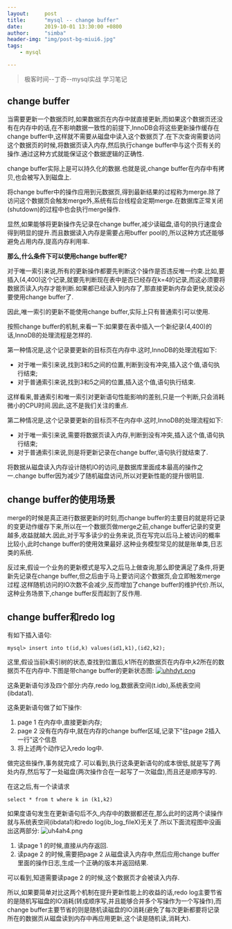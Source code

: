 ```yaml
---
layout:     post
title:      "mysql -- change buffer"
date:       2019-10-01 13:30:00 +0800
author:     "simba"
header-img: "img/post-bg-miui6.jpg"
tags:
    - mysql

---
```


> 极客时间--丁奇--mysql实战 学习笔记


##	change buffer
当需要更新一个数据页时,如果数据页在内存中就直接更新,而如果这个数据页还没有在内存中的话,在不影响数据一致性的前提下,InnoDB会将这些更新操作缓存在change buffer中,这样就不需要从磁盘中读入这个数据页了.在下次查询需要访问这个数据页的时候,将数据页读入内存,然后执行change buffer中与这个页有关的操作.通过这种方式就能保证这个数据逻辑的正确性.

change buffer实际上是可以持久化的数据.也就是说,change buffer在内存中有拷贝,也会被写入到磁盘上.

将change buffer中的操作应用到元数据页,得到最新结果的过程称为merge.除了访问这个数据页会触发merge外,系统有后台线程会定期merge.在数据库正常关闭(shutdown)的过程中也会执行merge操作.

显然,如果能够将更新操作先记录在change buffer,减少读磁盘,语句的执行速度会得到明显的提升.而且数据读入内存是需要占用buffer pool的,所以这种方式还能够避免占用内存,提高内存利用率.

**那么,什么条件下可以使用change buffer呢?**

对于唯一索引来说,所有的更新操作都要先判断这个操作是否违反唯一约束.比如,要插入(4,400)这个记录,就要先判断现在表中是否已经存在k=4的记录,而这必须要将数据页读入内存才能判断.如果都已经读入到内存了,那直接更新内存会更快,就没必要使用change buffer了.

因此,唯一索引的更新不能使用change buffer,实际上只有普通索引可以使用.

按照change buffer的机制,来看一下:如果要在表中插入一个新纪录(4,400)的话,InnoDB的处理流程是怎样的.

第一种情况是,这个记录要更新的目标页在内存中.这时,InnoDB的处理流程如下:
*	对于唯一索引来说,找到3和5之间的位置,判断到没有冲突,插入这个值,语句执行结束;
*	对于普通索引来说,找到3和5之间的位置,插入这个值,语句执行结束.

这样看来,普通索引和唯一索引对更新语句性能影响的差别,只是一个判断,只会消耗微小的CPU时间.因此,这不是我们关注的重点.

第二种情况是,这个记录要更新的目标页不在内存中.这时,InnoDB的处理流程如下:
*	对于唯一索引来说,需要将数据页读入内存,判断到没有冲突,插入这个值,语句执行结束;
*	对于普通索引来说,则是将更新记录在change buffer,语句执行就结束了.

将数据从磁盘读入内存设计随机IO的访问,是数据库里面成本最高的操作之一.change buffer因为减少了随机磁盘访问,所以对更新性能的提升很明显.


##	change buffer的使用场景
merge的时候是真正进行数据更新的时刻,而change buffer的主要目的就是将记录的变更动作缓存下来,所以在一个数据页做merge之前,change buffer记录的变更越多,收益就越大.因此,对于写多读少的业务来说,页在写完以后马上被访问的概率比较小,此时change buffer的使用效果最好.这种业务模型常见的就是账单类,日志类的系统.

反过来,假设一个业务的更新模式是写入之后马上做查询,那么即使满足了条件,将更新先记录在change buffer,但之后由于马上要访问这个数据页,会立即触发merge过程.这样随机访问的IO次数不会减少,反而增加了change buffer的维护代价.所以,这种业务场景下,change buffer反而起到了反作用.



##	change buffer和redo log
有如下插入语句:
```
mysql> insert into t(id,k) values(id1,k1),(id2,k2);

```

这里,假设当前k索引树的状态,查找到位置后,k1所在的数据页在内存中,k2所在的数据页不在内存中.下图是带change buffer的更新状态图:
[![uhhdyt.png](https://s2.ax1x.com/2019/10/08/uhhdyt.png)](https://imgchr.com/i/uhhdyt)

这条更新语句涉及四个部分:内存,redo log,数据表空间(t.idb),系统表空间(ibdata1).

这条更新语句做了如下操作:
1.	page 1 在内存中,直接更新内存;
2.	page 2 没有在内存中,就在内存的change buffer区域,记录下"往page 2插入一行"这个信息
3.	将上述两个动作记入redo log中.

做完这些操作,事务就完成了.可以看到,执行这条更新语句的成本很低,就是写了两处内存,然后写了一处磁盘(两次操作合在一起写了一次磁盘),而且还是顺序写的.

在这之后,有一个读请求
```
select * from t where k in (k1,k2)
```

如果度语句发生在更新语句后不久,内存中的数据都还在,那么此时的这两个读操作就与系统表空间(ibdata1)和redo log(ib_log_fileX)无关了.所以下面流程图中没画出这两部分:
![uh4ah4.png](https://s2.ax1x.com/2019/10/08/uh4ah4.png)

1.	读page 1 的时候,直接从内存返回.
2.	读page 2 的时候,需要把page 2 从磁盘读入内存中,然后应用change buffer里面的操作日志,生成一个正确的版本并返回结果.

可以看到,知道需要读page 2 的时候,这个数据页才会被读入内存.

所以,如果要简单对比这两个机制在提升更新性能上的收益的话,redo log主要节省的是随机写磁盘的IO消耗(转成顺序写,并且能够合并多个写操作为一个写操作),而change buffer主要节省的则是随机读磁盘的IO消耗(避免了每次更新都要将记录所在的数据页从磁盘读到内存中再应用更新,这个读是随机读,消耗大).